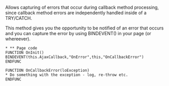 ﻿Allows capturing of errors that occur during callback method processing, since callback method errors are independently handled inside of a TRY/CATCH. 

This method gives you the opportunity to be notified of an error that occurs and you can capture the error by using BINDEVENT() in your page (or whereever). 

```foxpro
* ** Page code
FUNCTION OnInit()
BINDEVENT(this.AjaxCallback,"OnError",this,"OnCallbackError")
ENDFUNC

FUNCTION OnCallbackError(loException)
* Do something with the exception - log, re-throw etc.
ENDFUNC
```